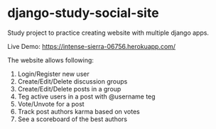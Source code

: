 # django-study-social-site
Study project to practice creating website with multiple django apps.

Live Demo: https://intense-sierra-06756.herokuapp.com/

The website allows following:
1. Login/Register new user
2. Create/Edit/Delete discussion groups
3. Create/Edit/Delete posts in a group
4. Teg active users in a post with @username teg
5. Vote/Unvote for a post
6. Track post authors karma based on votes
7. See a scoreboard of the best authors
